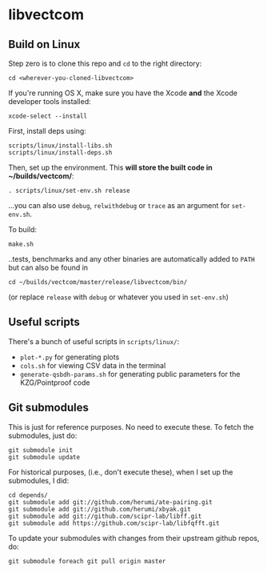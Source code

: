 # libvectcom 

## Build on Linux

Step zero is to clone this repo and `cd` to the right directory:

    cd <wherever-you-cloned-libvectcom>

If you're running OS X, make sure you have the Xcode **and** the Xcode developer tools installed:

    xcode-select --install

First, install deps using:

    scripts/linux/install-libs.sh
    scripts/linux/install-deps.sh

Then, set up the environment. This **will store the built code in ~/builds/vectcom/**:

    . scripts/linux/set-env.sh release

...you can also use `debug`, `relwithdebug` or `trace` as an argument for `set-env.sh`.

To build:

    make.sh

..tests, benchmarks and any other binaries are automatically added to `PATH` but can also be found in

    cd ~/builds/vectcom/master/release/libvectcom/bin/

(or replace `release` with `debug` or whatever you used in `set-env.sh`)

## Useful scripts

There's a bunch of useful scripts in `scripts/linux/`:

 - `plot-*.py` for generating plots
 - `cols.sh` for viewing CSV data in the terminal
 - `generate-qsbdh-params.sh` for generating public parameters for the KZG/Pointproof code

## Git submodules

This is just for reference purposes. 
No need to execute these.
To fetch the submodules, just do:

    git submodule init
    git submodule update

For historical purposes, (i.e., don't execute these), when I set up the submodules, I did:
    
    cd depends/
    git submodule add git://github.com/herumi/ate-pairing.git
    git submodule add git://github.com/herumi/xbyak.git
    git submodule add git://github.com/scipr-lab/libff.git
    git submodule add https://github.com/scipr-lab/libfqfft.git

To update your submodules with changes from their upstream github repos, do:

    git submodule foreach git pull origin master

